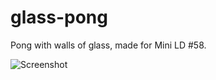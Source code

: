 # glass-pong
Pong with walls of glass, made for Mini LD #58.

![Screenshot](http://i.imgur.com/yeWjRqS.png)
